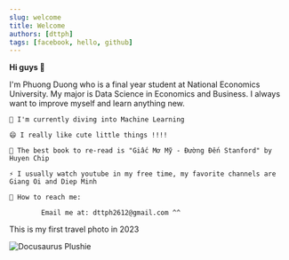 ```yaml
---
slug: welcome
title: Welcome
authors: [dttph]
tags: [facebook, hello, github]
---
```


**Hi guys 👋**

I'm Phuong Duong who is a final year student at National Economics University. My major is Data Science in Economics and Business. I always want to improve myself and learn anything new.

    🔭 I'm currently diving into Machine Learning

    😄 I really like cute little things !!!!

    🌱 The best book to re-read is "Giấc Mơ Mỹ - Đường Đến Stanford" by Huyen Chip

    ⚡ I usually watch youtube in my free time, my favorite channels are Giang Oi and Diep Minh

    💬 How to reach me:

            Email me at: dttph2612@gmail.com ^^

This is my first travel photo in 2023

![Docusaurus Plushie](C:/Users/DươngThịThuPhương/my-2rd-brain/blog/2021-08-26-welcome/imag.jpg)